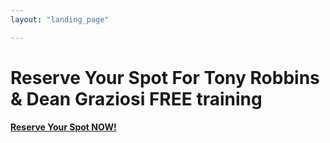 ```yaml
---
layout: "landing_page"

---
```


  <script type="text/javascript">
      window.location='https://dgachieve.com/join?source=ildregister&a=1899';
    </script>

# Reserve Your Spot For Tony Robbins & Dean Graziosi FREE training

<b>
<a href="https://dgachieve.com/join?source=ildregister&a=1899">Reserve Your Spot NOW!</a>
</b>
